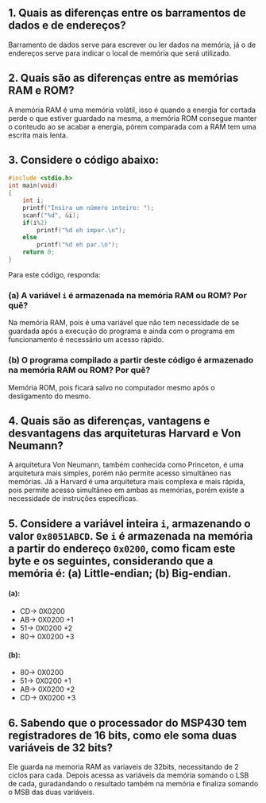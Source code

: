 ## 1. Quais as diferenças entre os barramentos de dados e de endereços?

Barramento de dados serve para escrever ou ler dados na memória, já o de endereços serve para indicar o local de memória que será utilizado.

## 2. Quais são as diferenças entre as memórias RAM e ROM?

 A memória RAM é uma memória volátil, isso é quando a energia for cortada perde o que estiver guardado na mesma, a memória ROM consegue manter o conteudo ao se acabar a energia, pórem comparada com a RAM tem uma escrita mais lenta. 

## 3. Considere o código abaixo:
```C
#include <stdio.h>
int main(void)
{
	int i;
	printf("Insira um número inteiro: ");
	scanf("%d", &i);
	if(i%2)
		printf("%d eh impar.\n");
	else
		printf("%d eh par.\n");
	return 0;
}
```

Para este código, responda: 
### (a) A variável `i` é armazenada na memória RAM ou ROM? Por quê? 

 Na memória RAM, pois é uma variável que não tem necessidade de se guardada após a execução do programa e ainda com o programa em funcionamento é necessário um acesso rápido.

### (b) O programa compilado a partir deste código é armazenado na memória RAM ou ROM? Por quê?

 Memória ROM, pois ficará salvo no computador mesmo após o desligamento do mesmo.

## 4. Quais são as diferenças, vantagens e desvantagens das arquiteturas Harvard e Von Neumann?

A arquitetura Von Neumann, também conhecida como Princeton, é uma arquitetura mais simples, porém não permite acesso simultâneo nas memórias. Já a Harvard é uma arquitetura mais complexa e mais rápida, pois permite acesso simultâneo em ambas as memórias, porém existe a necessidade de instruções específicas. 

## 5. Considere a variável inteira `i`, armazenando o valor `0x8051ABCD`. Se `i` é armazenada na memória a partir do endereço `0x0200`, como ficam este byte e os seguintes, considerando que a memória é: (a) Little-endian; (b) Big-endian.

#### (a): 
*    CD-> 0X0200   
*    AB-> 0X0200 +1 
*    51-> 0X0200 +2 
*    80-> 0X0200 +3 
#### (b): 
*    80-> 0X0200 
*    51-> 0X0200 +1 
*    AB-> 0X0200 +2 
*    CD-> 0X0200 +3    
    
## 6. Sabendo que o processador do MSP430 tem registradores de 16 bits, como ele soma duas variáveis de 32 bits?

Ele guarda na memoria  RAM as variaveis de 32bits, necessitando de 2 ciclos para cada. Depois acessa as variáveis da memória somando o LSB de cada, guradandando o resultado também na memória e finaliza somando o MSB das duas variáveis.

